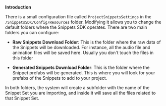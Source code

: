**Introduction**

There is a small configuration file called `ProjectSnippetsSettings` in the `/SnippetsSDK/Config/Resources` folder. Modifying it allows you to change the default folders where the Snippets SDK operates. There are two main folders you can configure:

- **Raw Snippets Download Folder**: This is the folder where the raw data of the Snippets will be downloaded. For instance, all the audio file and animation files will be saved here. Usually you don't touch the files in this folder

- **Generated Snippets Download Folder**: This is the folder where the Snippet prefabs will be generated. This is where you will look for your prefabs of the Snippets to add to your project.

In both folders, the system will create a subfolder with the name of the Snippet Set you are importing, and inside it will save all the files related to that Snippet Set.